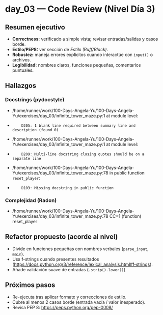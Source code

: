 # day_03 — Code Review (Nivel Día 3)

## Resumen ejecutivo
- **Correctness:** verificado a simple vista; revisar entradas/salidas y casos borde.
- **Estilo/PEP8:** ver sección de *Estilo (Ruff/Black)*.
- **Robustez:** maneja errores explícitos cuando interactúe con `input()` o archivos.
- **Legibilidad:** nombres claros, funciones pequeñas, comentarios puntuales.

## Hallazgos
### Docstrings (pydocstyle)
- /home/runner/work/100-Days-Angela-Yu/100-Days-Angela-Yu/exercises/day_03/infinite_tower_maze.py:1 at module level:
-         D205: 1 blank line required between summary line and description (found 0)
- /home/runner/work/100-Days-Angela-Yu/100-Days-Angela-Yu/exercises/day_03/infinite_tower_maze.py:1 at module level:
-         D209: Multi-line docstring closing quotes should be on a separate line
- /home/runner/work/100-Days-Angela-Yu/100-Days-Angela-Yu/exercises/day_03/infinite_tower_maze.py:78 in public function `reset_player`:
-         D103: Missing docstring in public function

### Complejidad (Radon)
- /home/runner/work/100-Days-Angela-Yu/100-Days-Angela-Yu/exercises/day_03/infinite_tower_maze.py:78 CC=1 (function) reset_player

## Refactor propuesto (acorde al nivel)
- Divide en funciones pequeñas con nombres verbales (`parse_input`, `main`).
- Usa f-strings cuando presentes resultados (https://docs.python.org/3/reference/lexical_analysis.html#f-strings).
- Añade validación suave de entradas (`.strip().lower()`).

## Próximos pasos
- Re-ejecuta tras aplicar formato y correcciones de estilo.
- Cubre al menos 2 casos borde (entrada vacía / valor inesperado).
- Revisa PEP 8: https://peps.python.org/pep-0008/

